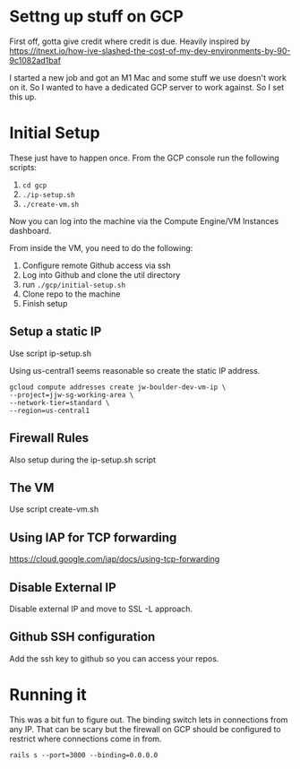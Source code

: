 # Settng up stuff on GCP

First off, gotta give credit where credit is due. Heavily inspired by https://itnext.io/how-ive-slashed-the-cost-of-my-dev-environments-by-90-9c1082ad1baf

I started a new job and got an M1 Mac and some stuff we use doesn't work on it. So I wanted to have a dedicated GCP server to work against. So I set this up.

# Initial Setup
These just have to happen once. From the GCP console run the following scripts:

1. `cd gcp`
2. `./ip-setup.sh`
3. `./create-vm.sh`

Now you can log into the machine via the Compute Engine/VM Instances dashboard.

From inside the VM, you need to do the following:

1. Configure remote Github access via ssh
2. Log into Github and clone the util directory
3. run `./gcp/initial-setup.sh`
4. Clone repo to the machine 
5. Finish setup

## Setup a static IP

Use script ip-setup.sh

Using us-central1 seems reasonable so create the static IP address.

```
gcloud compute addresses create jw-boulder-dev-vm-ip \ 
--project=jjw-sg-working-area \ 
--network-tier=standard \
--region=us-central1
```

## Firewall Rules

Also setup during the ip-setup.sh script

## The VM

Use script create-vm.sh

## Using IAP for TCP forwarding
https://cloud.google.com/iap/docs/using-tcp-forwarding

## Disable External IP
Disable external IP and move to SSL -L approach.

## Github SSH configuration

Add the ssh key to github so you can access your repos.

# Running it

This was a bit fun to figure out. The binding switch lets in connections from any IP. That can be scary but the firewall on GCP should be configured to restrict where connections come in from.

```
rails s --port=3000 --binding=0.0.0.0
```
